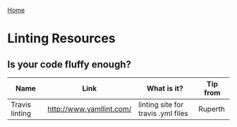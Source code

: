 [Home](../README.md)

# Linting Resources

## Is your code fluffy enough?

| Name          | Link          | What is it?  | Tip from
| ------------- | ------------- | ------------ | ------------ |
| Travis linting | http://www.yamllint.com/ | linting site for travis .yml files | Ruperth
